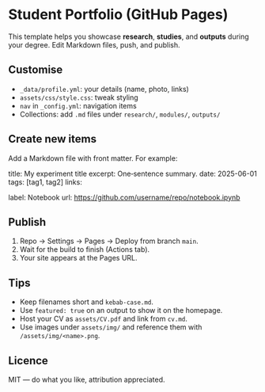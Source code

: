 # Student Portfolio (GitHub Pages)


This template helps you showcase **research**, **studies**, and **outputs** during your degree. Edit Markdown files, push, and publish.


## Customise
- `_data/profile.yml`: your details (name, photo, links)
- `assets/css/style.css`: tweak styling
- `nav` in `_config.yml`: navigation items
- Collections: add `.md` files under `research/`, `modules/`, `outputs/`


## Create new items
Add a Markdown file with front matter. For example:

title: My experiment title excerpt: One‑sentence summary. date: 2025-06-01 tags: [tag1, tag2] links:

label: Notebook url: https://github.com/username/repo/notebook.ipynb

## Publish
1. Repo → Settings → Pages → Deploy from branch `main`.
2. Wait for the build to finish (Actions tab).
3. Your site appears at the Pages URL.


## Tips
- Keep filenames short and `kebab-case.md`.
- Use `featured: true` on an output to show it on the homepage.
- Host your CV as `assets/CV.pdf` and link from `cv.md`.
- Use images under `assets/img/` and reference them with `/assets/img/<name>.png`.


## Licence
MIT — do what you like, attribution appreciated.
